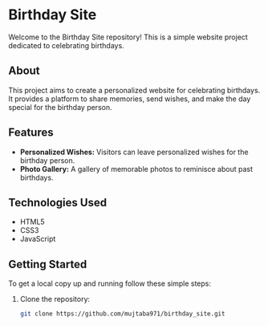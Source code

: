 # Birthday Site

Welcome to the Birthday Site repository! This is a simple website project dedicated to celebrating birthdays.

## About

This project aims to create a personalized website for celebrating birthdays. It provides a platform to share memories, send wishes, and make the day special for the birthday person.

## Features

- **Personalized Wishes:** Visitors can leave personalized wishes for the birthday person.
- **Photo Gallery:** A gallery of memorable photos to reminisce about past birthdays.
  
## Technologies Used

- HTML5
- CSS3
- JavaScript
  

## Getting Started

To get a local copy up and running follow these simple steps:

1. Clone the repository:
   ```bash
   git clone https://github.com/mujtaba971/birthday_site.git
